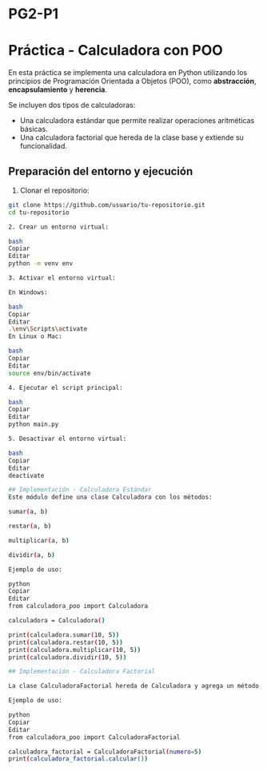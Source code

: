 # PG2-P1
# Práctica - Calculadora con POO

En esta práctica se implementa una calculadora en Python utilizando los principios de Programación Orientada a Objetos (POO), como **abstracción**, **encapsulamiento** y **herencia**.

Se incluyen dos tipos de calculadoras:

- Una calculadora estándar que permite realizar operaciones aritméticas básicas.
- Una calculadora factorial que hereda de la clase base y extiende su funcionalidad.

## Preparación del entorno y ejecución

1. Clonar el repositorio:

```bash
git clone https://github.com/usuario/tu-repositorio.git
cd tu-repositorio

2. Crear un entorno virtual:

bash
Copiar
Editar
python -m venv env

3. Activar el entorno virtual:

En Windows:

bash
Copiar
Editar
.\env\Scripts\activate
En Linux o Mac:

bash
Copiar
Editar
source env/bin/activate

4. Ejecutar el script principal:

bash
Copiar
Editar
python main.py

5. Desactivar el entorno virtual:

bash
Copiar
Editar
deactivate

## Implementación - Calculadora Estándar
Este módulo define una clase Calculadora con los métodos:

sumar(a, b)

restar(a, b)

multiplicar(a, b)

dividir(a, b)

Ejemplo de uso:

python
Copiar
Editar
from calculadora_poo import Calculadora

calculadora = Calculadora()

print(calculadora.sumar(10, 5))
print(calculadora.restar(10, 5))
print(calculadora.multiplicar(10, 5))
print(calculadora.dividir(10, 5))

## Implementación - Calculadora Factorial

La clase CalculadoraFactorial hereda de Calculadora y agrega un método para calcular el factorial de un número entero.

Ejemplo de uso:

python
Copiar
Editar
from calculadora_poo import CalculadoraFactorial

calculadora_factorial = CalculadoraFactorial(numero=5)
print(calculadora_factorial.calcular())